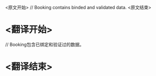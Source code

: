 
<原文开始>
// Booking contains binded and validated data.
<原文结束>

# <翻译开始>
// Booking包含已绑定和验证过的数据。
# <翻译结束>

